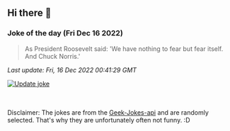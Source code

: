 ## Hi there 👋

### Joke of the day (Fri Dec 16 2022)
<!-- joke -->
>As President Roosevelt said: 'We have nothing to fear but fear itself. And Chuck Norris.'
<!-- /joke -->

*Last update: Fri, 16 Dec 2022 00:41:29 GMT*

[![Update joke](https://github.com/nclskfm/nclskfm/actions/workflows/joke.yml/badge.svg)](https://github.com/nclskfm/nclskfm/actions/workflows/joke.yml)

<br><br>
Disclaimer: The jokes are from the [Geek-Jokes-api](https://github.com/sameerkumar18/geek-joke-api) and are randomly selected. That's why they are unfortunately often not funny. :D
